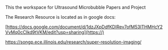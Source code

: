 This the workspace for Ultrasound Microbubble Papers and Project


The Research Resource is located as in google docs:

[https://docs.google.com/document/d/1dzJXpDdfKDIRev7ofM53ITHMHcY2VvMq0cCIkd9tVKM/edit?usp=sharing](https://)

https://songp.ece.illinois.edu/research/super-resolution-imaging/
